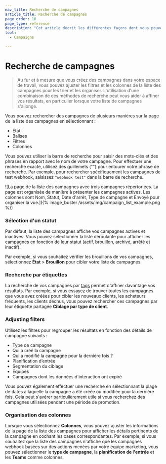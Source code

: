 ```yaml
---
nav_title: Recherche de campagnes
article_title: Recherche de campagnes
page_order: 10
page_type: reference
description: "Cet article décrit les différentes façons dont vous pouvez rechercher des campagnes sur la page de la liste des campagnes."
tool:
  - Campaigns

---
```


# Recherche de campagnes

> Au fur et à mesure que vous créez des campagnes dans votre espace de travail, vous pouvez ajuster les filtres et les colonnes de la liste des campagnes pour les trier et les organiser. L'utilisation d'une combinaison de ces méthodes de recherche peut vous aider à affiner vos résultats, en particulier lorsque votre liste de campagnes s'allonge.

Vous pouvez rechercher des campagnes de plusieurs manières sur la page de la liste des campagnes en sélectionnant :

- État
- Balises
- Filtres
- Colonnes

Vous pouvez utiliser la barre de recherche pour saisir des mots-clés et des phrases en rapport avec le nom de votre campagne. Pour effectuer une recherche exacte, utilisez des guillemets ("") pour entourer votre phrase de recherche. Par exemple, pour rechercher spécifiquement les campagnes de test webhook, saisissez `"webhook test"` dans la barre de recherche.

![La page de la liste des campagnes avec trois campagnes répertoriées. La page est organisée de manière à présenter les campagnes actives. Les colonnes sont Nom, Statut, Date d'arrêt, Type de campagne et Envoyé pour organiser la vue.]({% image_buster /assets/img/campaign_list_example.png %})

### Sélection d'un statut

Par défaut, la liste des campagnes affiche vos campagnes actives et inactives. Vous pouvez sélectionner la liste déroulante pour afficher les campagnes en fonction de leur statut (actif, brouillon, archivé, arrêté et inactif).

Par exemple, si vous souhaitez vérifier les brouillons de vos campagnes, sélectionnez **État** > **Brouillon** pour cibler votre liste de campagnes.

### Recherche par étiquettes

La recherche de vos campagnes par [tags]({{site.baseurl}}/user_guide/administrative/app_settings/tags/) permet d'affiner davantage vos résultats. Par exemple, si vous essayez de trouver toutes les campagnes que vous avez créées pour cibler les nouveaux clients, les acheteurs fréquents, les clients déchus, vous pouvez rechercher ces campagnes par leur étiquette partagée **Ciblage par type de client**.

### Adjusting filters

Utilisez les filtres pour regrouper les résultats en fonction des détails de campagne suivants :

- Type de campagne 
- Qui a créé la campagne
- Qui a modifié la campagne pour la dernière fois ?
- Planification d’entrée
- Segmentation du ciblage
- Équipes
- Campagnes dont les données d'interaction ont expiré

Vous pouvez également effectuer une recherche en sélectionnant la plage de dates à laquelle la campagne a été créée ou modifiée pour la dernière fois. Cela peut s'avérer particulièrement utile si vous recherchez des campagnes utilisées pendant une période de promotion.

### Organisation des colonnes

Lorsque vous sélectionnez **Colonnes**, vous pouvez ajuster les informations de la page de la liste des campagnes pour afficher les détails pertinents de la campagne en cochant les cases correspondantes. Par exemple, si vous souhaitez que la liste des campagnes n'affiche que les campagnes webhook basées sur des actions menées par votre équipe marketing, vous pouvez sélectionner le **type de campagne**, la **planification de l'entrée** et les **Teams** comme colonnes.
